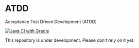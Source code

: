# ATDD
Acceptance Test Driven Development (ATDD)

[![Java CI with Gradle](https://github.com/optivem/atdd/actions/workflows/gradle.yml/badge.svg)](https://github.com/optivem/atdd/actions/workflows/gradle.yml)

This repository is under development. Please don't rely on it yet.
